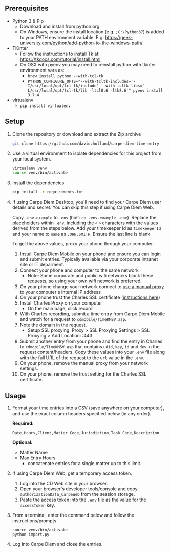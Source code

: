 ## Prerequisites

* Python 3 & Pip
   * Download and install from python.org
   * On Windows, ensure the install location (e.g. `;C:\Python37`) is added to your PATH environment variable. E.g. https://geek-university.com/python/add-python-to-the-windows-path/
* TKinter
   * Follow the instructions to install Tk at: https://tkdocs.com/tutorial/install.html
   * On OSX with pyenv you may need to reinstall python with tkinter environment vars as:
      * `brew install python --with-tcl-tk`
      * `PYTHON_CONFIGURE_OPTS="--with-tcltk-includes='-I/usr/local/opt/tcl-tk/include' --with-tcltk-libs='-L/usr/local/opt/tcl-tk/lib -ltcl8.6 -ltk8.6'" pyenv install 3.7.4`
* virtualenv
   * `pip install virtualenv`

## Setup

1. Clone the repository or download and extract the Zip archive

    ```bash
    git clone https://github.com/davidzholland/carpe-diem-time-entry
    ```

1. Use a virtual environment to isolate dependencies for this project from your local system.
   ```bash
   virtualenv venv
   source venv/bin/activate
   ```

1. Install the dependencies

    ```bash
    pip install -r requirements.txt
    ```

1. If using Carpe Diem Desktop, you'll need to find your Carpe Diem user details and secret. You can skip this step if using Carpe Diem Web.

    Copy `.env.example` to `.env` (hint: `cp .env.example .env`). Replace the placeholders within `.env`, including the `<` `>` characters with the values derived from the steps below. Add your timekeeper Id as `timekeeperId` and your name to `name` as `JOHN.SMITH`. Ensure the last line is blank.
    
    To get the above values, proxy your phone through your computer.
    
    1. Install Carpe Diem Mobile on your phone and ensure you can login and submit entries. Typically available via your corporate intranet site or IT deparment.
    1. Connect your phone and computer to the same network
       * Note: Some corporate and public wifi networks block these requests, so using your own wifi network is preferred.
    1. On your phone change your network connect to [use a manual proxy](https://www.charlesproxy.com/documentation/faqs/using-charles-from-an-iphone/) to your computer's internal IP address
    1. On your phone trust the Charles SSL certificate ([instructions here](https://www.charlesproxy.com/documentation/using-charles/ssl-certificates))
    1. Install Charles Proxy on your computer
       * On the main page, click record
    1. With Charles recording, submit a time entry from Carpe Diem Mobile and watch for a request to `cdmobile/TimeKMSV.asp`.
    1. Note the domain in the request.
       * Setup SSL proxying: Proxy > SSL Proxying Settings > SSL Proxying > Add Location: <your-corporate-carpe-diem-domain>:443
    1. Submit another entry from your phone and find the entry in Charles to `cdmobile/TimeKMSV.asp` that contains `udid`, `key`, `id` and `dev` in the request content/headers. Copy these values into your `.env` file along with the full URL of the request to the `url` value in the `.env`.
    1. On your phone, remove the manual proxy from your network settings.
    1. On your phone, remove the trust setting for the Charles SSL certificate.

## Usage

1. Format your time entries into a CSV (save anywhere on your computer), and use the exact column headers specified below (in any order).
    
    **Required:**
    ``` 
    Date,Hours,Client,Matter Code,Jurisdiction,Task Code,Description
    ```

    **Optional:**
    * Matter Name
    * Max Entry Hours
       * concatenate entries for a single matter up to this limit.

1. If using Carpe Diem Web, get a temporary access token.
   1. Log into the CD Web site in your browser.
   2. Open your browser's developer tools/console and copy `authorizationData_CarpeWeb` from the session storage.
   3. Paste the access token into the `.env` file as the value for the `accessToken` key.

1. From a terminal, enter the command below and follow the instructions/prompts.
    
    ``` 
    source venv/bin/activate
    python import.py
    ```

1. Log into Carpe Diem and close the entries.
